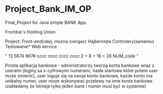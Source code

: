 # Project_Bank_IM_OP
Final_Project for Java simple BANK App.  


Frorlduk's Holding Union

Project:
 Front-end(okej, mozna ciangac) Hajbernejta
 Controlery(samemu)
 Testowanie*
 Web service

" 13 5674 667# cccc cccc cccc cccc    2 + 8 + 16 = 26 NUM_code "

Prosta aplikacja bankowa - administratorzy tworzą konta bankowe wraz z userami 
(loginy sa x-cyfrowymi numerami, 
hasła startowe które potem user może zmienić),
 user loguje się na swoje konto bankowe, każde konto ma unikalny numer, 
 user moze wykonywać przelewy na inne konta bankowe 
(zakładamy że istnieje tylko jeden bank i numer musi być w systemie)